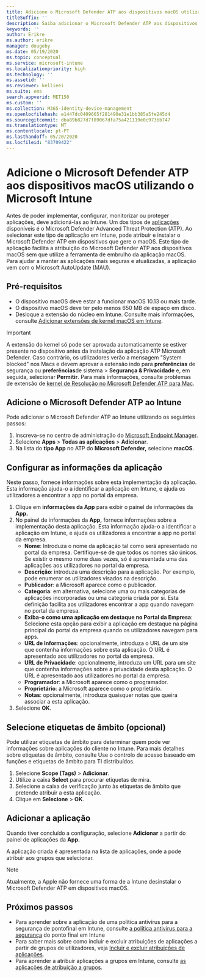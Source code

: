 ```yaml
---
title: Adicione o Microsoft Defender ATP aos dispositivos macOS utilizando o Microsoft Intune
titleSuffix: ''
description: Saiba adicionar o Microsoft Defender ATP aos dispositivos macOS utilizando o Microsoft Intune.
keywords: ''
author: Erikre
ms.author: erikre
manager: dougeby
ms.date: 05/19/2020
ms.topic: conceptual
ms.service: microsoft-intune
ms.localizationpriority: high
ms.technology: ''
ms.assetid: ''
ms.reviewer: kellieei
ms.suite: ems
search.appverid: MET150
ms.custom: ''
ms.collection: M365-identity-device-management
ms.openlocfilehash: e1447dc0409665f281490e31e1bb385a5fe245d4
ms.sourcegitcommit: dba89b827d7f89067dfa75a421119e0c973bb747
ms.translationtype: MT
ms.contentlocale: pt-PT
ms.lasthandoff: 05/20/2020
ms.locfileid: "83709422"
---
```

# <a name="add-microsoft-defender-atp-to-macos-devices-using-microsoft-intune"></a>Adicione o Microsoft Defender ATP aos dispositivos macOS utilizando o Microsoft Intune

Antes de poder implementar, configurar, monitorizar ou proteger aplicações, deve adicioná-las ao Intune. Um dos tipos de [aplicações](apps-add.md#app-types-in-microsoft-intune) disponíveis é o Microsoft Defender Advanced Threat Protection (ATP). Ao selecionar este tipo de aplicação em Intune, pode atribuir e instalar o Microsoft Defender ATP em dispositivos que gere o macOS. Este tipo de aplicação facilita a atribuição do Microsoft Defender ATP aos dispositivos macOS sem que utilize a ferramenta de embrulho da aplicação macOS. Para ajudar a manter as aplicações mais seguras e atualizadas, a aplicação vem com o Microsoft AutoUpdate (MAU).

## <a name="prerequisites"></a>Pré-requisitos
- O dispositivo macOS deve estar a funcionar macOS 10.13 ou mais tarde.
- O dispositivo macOS deve ter pelo menos 650 MB de espaço em disco.
- Desloque a extensão do núcleo em Intune. Consulte mais informações, consulte [Adicionar extensões de kernel macOS em Intune](../configuration/kernel-extensions-overview-macos.md).

> [!IMPORTANT]
> A extensão do kernel só pode ser aprovada automaticamente se estiver presente no dispositivo antes da instalação da aplicação ATP Microsoft Defender. Caso contrário, os utilizadores verão a mensagem "System blocked" nos Macs e devem aprovar a extensão indo para **preferências** de segurança ou **preferências**de sistema  >  **Segurança & Privacidade** e, em seguida, selecionar **Permitir**. Para mais informações, consulte problemas de extensão de [kernel de Resolução no Microsoft Defender ATP para Mac](https://docs.microsoft.com/windows/security/threat-protection/microsoft-defender-atp/mac-support-kext).

## <a name="add-microsoft-defender-atp-to-intune"></a>Adicione o Microsoft Defender ATP ao Intune
Pode adicionar o Microsoft Defender ATP ao Intune utilizando os seguintes passos:

1. Inscreva-se no centro de administração do [Microsoft Endpoint Manager](https://go.microsoft.com/fwlink/?linkid=2109431).
2. Selecione **Apps**  >  **Todas as aplicações**  >  **Adicionar**.
3. Na lista do **tipo App** no ATP do **Microsoft Defender,** selecione **macOS**.

## <a name="configure-app-information"></a>Configurar as informações da aplicação
Neste passo, fornece informações sobre esta implementação da aplicação. Esta informação ajuda-o a identificar a aplicação em Intune, e ajuda os utilizadores a encontrar a app no portal da empresa.

1. Clique em **informações da App** para exibir o painel de informações da **App.**
2. No painel de informações da **App,** fornece informações sobre a implementação desta aplicação. Esta informação ajuda-o a identificar a aplicação em Intune, e ajuda os utilizadores a encontrar a app no portal da empresa.
    - **Nome**: Introduza o nome da aplicação tal como será apresentado no portal da empresa. Certifique-se de que todos os nomes são únicos. Se existir o mesmo nome duas vezes, só é apresentada uma das aplicações aos utilizadores no portal da empresa.
    - **Descrição**: introduza uma descrição para a aplicação. Por exemplo, pode enumerar os utilizadores visados na descrição.
    - **Publicador**: a Microsoft aparece como o publicador.
    - **Categoria**: em alternativa, selecione uma ou mais categorias de aplicações incorporadas ou uma categoria criada por si. Esta definição facilita aos utilizadores encontrar a app quando navegam no portal da empresa.
    - **Exiba-o como uma aplicação em destaque no Portal da Empresa**: Selecione esta opção para exibir a aplicação em destaque na página principal do portal da empresa quando os utilizadores navegam para apps.
    - **URL de Informações**: opcionalmente, introduza o URL de um site que contenha informações sobre esta aplicação. O URL é apresentado aos utilizadores no portal da empresa.
    - **URL de Privacidade**: opcionalmente, introduza um URL para um site que contenha informações sobre a privacidade desta aplicação. O URL é apresentado aos utilizadores no portal da empresa.
    - **Programador**: a Microsoft aparece como o programador.
    - **Proprietário**: a Microsoft aparece como o proprietário.
    - **Notas**: opcionalmente, introduza quaisquer notas que queira associar a esta aplicação.
3. Selecione **OK**.

## <a name="select-scope-tags-optional"></a>Selecione etiquetas de âmbito (opcional)
Pode utilizar etiquetas de âmbito para determinar quem pode ver informações sobre aplicações do cliente no Intune. Para mais detalhes sobre etiquetas de âmbito, consulte Use o controlo de acesso baseado em funções e etiquetas de âmbito para TI distribuídos.
1.    Selecione **Scope (Tags)**  >  **Adicionar**.
2.    Utilize a caixa **Select** para procurar etiquetas de mira.
3.    Selecione a caixa de verificação junto às etiquetas de âmbito que pretende atribuir a esta aplicação.
4.    Clique em **Selecione**  >  **OK**.

## <a name="add-the-app"></a>Adicionar a aplicação
Quando tiver concluído a configuração, selecione **Adicionar** a partir do painel de aplicações da **App.** 

A aplicação criada é apresentada na lista de aplicações, onde a pode atribuir aos grupos que selecionar. 

> [!NOTE]
> Atualmente, a Apple não fornece uma forma de a Intune desinstalar o Microsoft Defender ATP em dispositivos macOS.

## <a name="next-steps"></a>Próximos passos
- Para aprender sobre a aplicação de uma política antivírus para a segurança de pontofinal em Intune, consulte [a política antivírus para a segurança](../protect/endpoint-security-antivirus-policy.md) do ponto final em Intune 
- Para saber mais sobre como incluir e excluir atribuições de aplicações a partir de grupos de utilizadores, veja [Incluir e excluir atribuições de aplicações](apps-inc-exl-assignments.md).
- Para aprender a atribuir aplicações a grupos em Intune, consulte [as aplicações de atribuição a grupos](apps-deploy.md).

